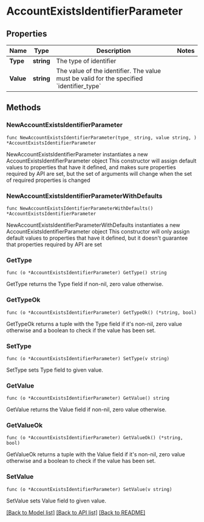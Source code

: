 # AccountExistsIdentifierParameter

## Properties

Name | Type | Description | Notes
------------ | ------------- | ------------- | -------------
**Type** | **string** | The type of identifier | 
**Value** | **string** | The value of the identifier. The value must be valid for the specified &#x60;identifier_type&#x60; | 

## Methods

### NewAccountExistsIdentifierParameter

`func NewAccountExistsIdentifierParameter(type_ string, value string, ) *AccountExistsIdentifierParameter`

NewAccountExistsIdentifierParameter instantiates a new AccountExistsIdentifierParameter object
This constructor will assign default values to properties that have it defined,
and makes sure properties required by API are set, but the set of arguments
will change when the set of required properties is changed

### NewAccountExistsIdentifierParameterWithDefaults

`func NewAccountExistsIdentifierParameterWithDefaults() *AccountExistsIdentifierParameter`

NewAccountExistsIdentifierParameterWithDefaults instantiates a new AccountExistsIdentifierParameter object
This constructor will only assign default values to properties that have it defined,
but it doesn't guarantee that properties required by API are set

### GetType

`func (o *AccountExistsIdentifierParameter) GetType() string`

GetType returns the Type field if non-nil, zero value otherwise.

### GetTypeOk

`func (o *AccountExistsIdentifierParameter) GetTypeOk() (*string, bool)`

GetTypeOk returns a tuple with the Type field if it's non-nil, zero value otherwise
and a boolean to check if the value has been set.

### SetType

`func (o *AccountExistsIdentifierParameter) SetType(v string)`

SetType sets Type field to given value.


### GetValue

`func (o *AccountExistsIdentifierParameter) GetValue() string`

GetValue returns the Value field if non-nil, zero value otherwise.

### GetValueOk

`func (o *AccountExistsIdentifierParameter) GetValueOk() (*string, bool)`

GetValueOk returns a tuple with the Value field if it's non-nil, zero value otherwise
and a boolean to check if the value has been set.

### SetValue

`func (o *AccountExistsIdentifierParameter) SetValue(v string)`

SetValue sets Value field to given value.



[[Back to Model list]](../README.md#documentation-for-models) [[Back to API list]](../README.md#documentation-for-api-endpoints) [[Back to README]](../README.md)


